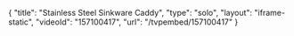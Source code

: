 {
    "title": "Stainless Steel Sinkware Caddy",
    "type": "solo",
    "layout": "iframe-static",
    "videoId": "157100417",
    "url": "\/tvpembed\/157100417"
}